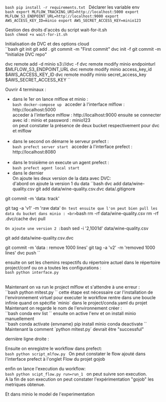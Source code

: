 ``bash
pip install -r requirements.txt
``
Déclarer les variable env <br>
``bash
export MLFLOW_TRACKING_URI=http://localhost:5000
export MLFLOW_S3_ENDPOINT_URL=http://localhost:9000
export AWS_ACCESS_KEY_ID=minio
export AWS_SECRET_ACCESS_KEY=minio123
``

Gestion des droits d'accès du script wait-for-it.sh  <br>
``bash
chmod +x wait-for-it.sh
``

Initialisation de DVC et des options cloud <br>
``bash
git init
git add .
git commit -m "First commit"
dvc init -f
git commit -m "Initialize DVC repo"

dvc remote add -d minio s3://dvc -f
dvc remote modify minio endpointurl $MLFLOW_S3_ENDPOINT_URL
dvc remote modify minio access_key_id $AWS_ACCESS_KEY_ID
dvc remote modify minio secret_access_key $AWS_SECRET_ACCESS_KEY
``

Ouvrir 4 terminaux :
- dans le 1er on lance mlflow et minio : <br>
  ``bash
  docker-compose up
  ``
acceder à l'interface mlflow : http://localhost:5000 <br>
acceder à l'interface mlflow : http://localhost:9000 ensuite se connecter avec id : minio et password : minio123 <br>
on peut constater la présence de deux bucket respectivement pour dvc et mlflow
<br><br>
- dans le second on démarre  le serveur prefect : <br>
  ``bash
  prefect server start
  ``
acceder à l'interface prefect : http://localhost:8080 <br><br>
- dans le troisième  on execute un agent prefect : <br>
  ``bash
  prefect agent local start
  ``
- dans le dernier<br>
On ajoute les deux version de la data avec DVC:<br>
d'abord on ajoute la version 1 du data
  ``bash
dvc add data/wine-quality.csv 
git add data/wine-quality.csv.dvc data/.gitignore

git commit -m 'data: track'


git tag -a 'v1' -m 'raw data'
  ``
On test ensuite que l'on peut bien pull les data du bucket dans minio : <br>
``bash
rm -rf data/wine-quality.csv
rm -rf .dvc/cache
dvc pull

``
On ajoute une version 2 :
``bash
sed -i '2,1001d' data/wine-quality.csv

git add data/wine-quality.csv.dvc

git commit -m 'data : remove 1000 lines'
git tag -a 'v2'  -m 'removed 1000 lines'
dvc push
``

ensuite on set les chemins respectifs du répertoire actuel dans le répertoire  project/conf ou on a toutes les configurations : <br>
``bash
python interface.py
``

<br>
Maintenant on va run le project mlflow et s'attendre à une erreur : <br>
``bash
python mltest.py
``
cette étape est nécessaire car l'installation de l'environnement virtuel pour executer le workflow rentre dans une boucle infinie quand on spécifie `minio` dans le project/conda.yaml du projet <br>
Maintenant on regarde le nom de l'environnement créer : <br>
``bash
conda env list
``
ensuite on active l'env et on install minio manuellement <br>
``bash
conda activate {envname}
pip install minio
conda deactivate
``
Maintenant la comment `python mltest.py`
devrait être "successful"

dernière ligne droite :

Ensuite on enregistre le workflow dans prefect: <br>
  ``bash
  python script_mlfow.py
  ``
On peut constater le flow ajouté  dans l'interface prefect à l'onglet Flow du projet gojob <br>

enfin on lance l'execution du workflow: <br>
  ``bash
  python scipt_flow.py run=run_1
  ``
on peut suivre son execution.<br>
A la fin de son execution on peut constater l'expérimentation "gojob" les metriques obtenue. <br>

Et dans minio le model de l'experimentation   
